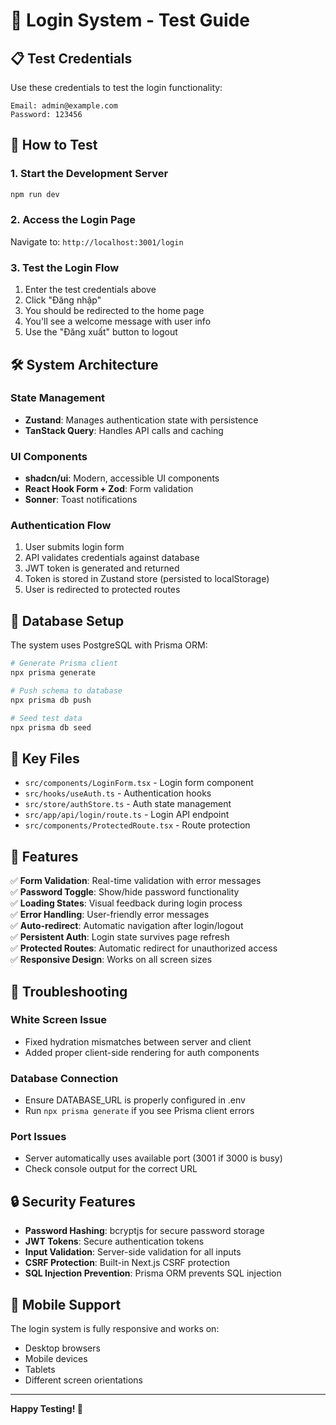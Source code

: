 # 🔐 Login System - Test Guide

## 📋 **Test Credentials**

Use these credentials to test the login functionality:

```
Email: admin@example.com
Password: 123456
```

## 🚀 **How to Test**

### 1. **Start the Development Server**

```bash
npm run dev
```

### 2. **Access the Login Page**

Navigate to: `http://localhost:3001/login`

### 3. **Test the Login Flow**

1. Enter the test credentials above
2. Click "Đăng nhập"
3. You should be redirected to the home page
4. You'll see a welcome message with user info
5. Use the "Đăng xuất" button to logout

## 🛠 **System Architecture**

### **State Management**

- **Zustand**: Manages authentication state with persistence
- **TanStack Query**: Handles API calls and caching

### **UI Components**

- **shadcn/ui**: Modern, accessible UI components
- **React Hook Form + Zod**: Form validation
- **Sonner**: Toast notifications

### **Authentication Flow**

1. User submits login form
2. API validates credentials against database
3. JWT token is generated and returned
4. Token is stored in Zustand store (persisted to localStorage)
5. User is redirected to protected routes

## 🔧 **Database Setup**

The system uses PostgreSQL with Prisma ORM:

```bash
# Generate Prisma client
npx prisma generate

# Push schema to database
npx prisma db push

# Seed test data
npx prisma db seed
```

## 📁 **Key Files**

- `src/components/LoginForm.tsx` - Login form component
- `src/hooks/useAuth.ts` - Authentication hooks
- `src/store/authStore.ts` - Auth state management
- `src/app/api/login/route.ts` - Login API endpoint
- `src/components/ProtectedRoute.tsx` - Route protection

## 🎯 **Features**

✅ **Form Validation**: Real-time validation with error messages  
✅ **Password Toggle**: Show/hide password functionality  
✅ **Loading States**: Visual feedback during login process  
✅ **Error Handling**: User-friendly error messages  
✅ **Auto-redirect**: Automatic navigation after login/logout  
✅ **Persistent Auth**: Login state survives page refresh  
✅ **Protected Routes**: Automatic redirect for unauthorized access  
✅ **Responsive Design**: Works on all screen sizes

## 🐛 **Troubleshooting**

### **White Screen Issue**

- Fixed hydration mismatches between server and client
- Added proper client-side rendering for auth components

### **Database Connection**

- Ensure DATABASE_URL is properly configured in .env
- Run `npx prisma generate` if you see Prisma client errors

### **Port Issues**

- Server automatically uses available port (3001 if 3000 is busy)
- Check console output for the correct URL

## 🔒 **Security Features**

- **Password Hashing**: bcryptjs for secure password storage
- **JWT Tokens**: Secure authentication tokens
- **Input Validation**: Server-side validation for all inputs
- **CSRF Protection**: Built-in Next.js CSRF protection
- **SQL Injection Prevention**: Prisma ORM prevents SQL injection

## 📱 **Mobile Support**

The login system is fully responsive and works on:

- Desktop browsers
- Mobile devices
- Tablets
- Different screen orientations

---

**Happy Testing! 🎉**
